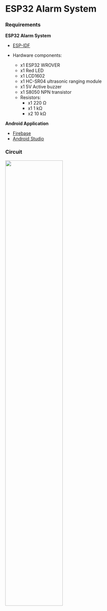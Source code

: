 # ESP32 Alarm System

### Requirements

**ESP32 Alarm System**
- [ESP-IDF](https://docs.espressif.com/projects/esp-idf/en/latest/esp32/get-started/index.html#installation)

- Hardware components:
  - x1 ESP32 WROVER
  - x1 Red LED
  - x1 LCD1602
  - x1 HC-SR04 ultrasonic ranging module
  - x1 5V Active buzzer
  - x1 S8050 NPN transistor
  - Resistors:
    - x1 220 Ω
    - x1 1 kΩ
    - x2 10 kΩ

**Android Application**
- [Firebase](https://firebase.google.com)
- [Android Studio](https://developer.android.com/studio)

### Circuit

<img src="https://github.com/rkulcs/esp32_alarm_system/assets/50153954/e0d8ac77-84f5-4762-8ceb-49f86a10c336" width="60%" />
